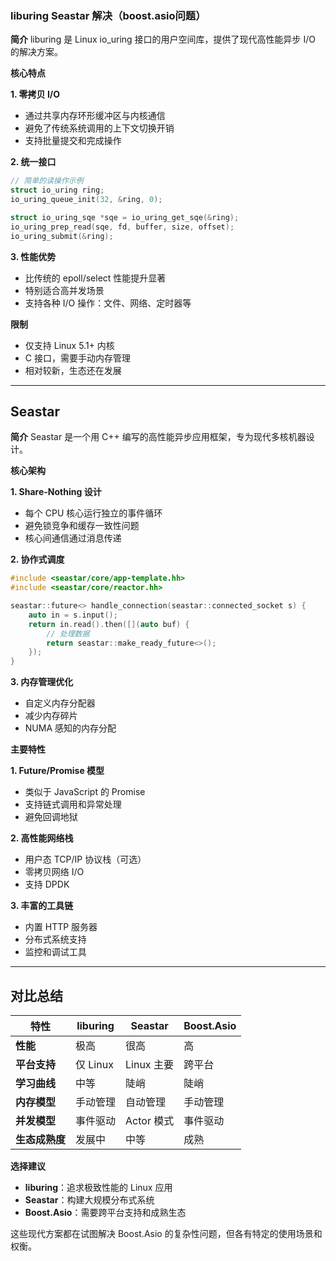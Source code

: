 ### liburing Seastar 解决（boost.asio问题）

**简介** liburing 是 Linux io_uring 接口的用户空间库，提供了现代高性能异步 I/O 的解决方案。

**核心特点**

**1. 零拷贝 I/O**

- 通过共享内存环形缓冲区与内核通信
- 避免了传统系统调用的上下文切换开销
- 支持批量提交和完成操作

**2. 统一接口**

```c
// 简单的读操作示例
struct io_uring ring;
io_uring_queue_init(32, &ring, 0);

struct io_uring_sqe *sqe = io_uring_get_sqe(&ring);
io_uring_prep_read(sqe, fd, buffer, size, offset);
io_uring_submit(&ring);
```

**3. 性能优势**

- 比传统的 epoll/select 性能提升显著
- 特别适合高并发场景
- 支持各种 I/O 操作：文件、网络、定时器等

**限制**

- 仅支持 Linux 5.1+ 内核
- C 接口，需要手动内存管理
- 相对较新，生态还在发展

------

## Seastar

**简介** Seastar 是一个用 C++ 编写的高性能异步应用框架，专为现代多核机器设计。

**核心架构**

**1. Share-Nothing 设计**

- 每个 CPU 核心运行独立的事件循环
- 避免锁竞争和缓存一致性问题
- 核心间通信通过消息传递

**2. 协作式调度**

```cpp
#include <seastar/core/app-template.hh>
#include <seastar/core/reactor.hh>

seastar::future<> handle_connection(seastar::connected_socket s) {
    auto in = s.input();
    return in.read().then([](auto buf) {
        // 处理数据
        return seastar::make_ready_future<>();
    });
}
```

**3. 内存管理优化**

- 自定义内存分配器
- 减少内存碎片
- NUMA 感知的内存分配

**主要特性**

**1. Future/Promise 模型**

- 类似于 JavaScript 的 Promise
- 支持链式调用和异常处理
- 避免回调地狱

**2. 高性能网络栈**

- 用户态 TCP/IP 协议栈（可选）
- 零拷贝网络 I/O
- 支持 DPDK

**3. 丰富的工具链**

- 内置 HTTP 服务器
- 分布式系统支持
- 监控和调试工具

------

## 对比总结

| 特性           | liburing | Seastar    | Boost.Asio |
| -------------- | -------- | ---------- | ---------- |
| **性能**       | 极高     | 很高       | 高         |
| **平台支持**   | 仅 Linux | Linux 主要 | 跨平台     |
| **学习曲线**   | 中等     | 陡峭       | 陡峭       |
| **内存模型**   | 手动管理 | 自动管理   | 手动管理   |
| **并发模型**   | 事件驱动 | Actor 模式 | 事件驱动   |
| **生态成熟度** | 发展中   | 中等       | 成熟       |

**选择建议**

- **liburing**：追求极致性能的 Linux 应用
- **Seastar**：构建大规模分布式系统
- **Boost.Asio**：需要跨平台支持和成熟生态

这些现代方案都在试图解决 Boost.Asio 的复杂性问题，但各有特定的使用场景和权衡。